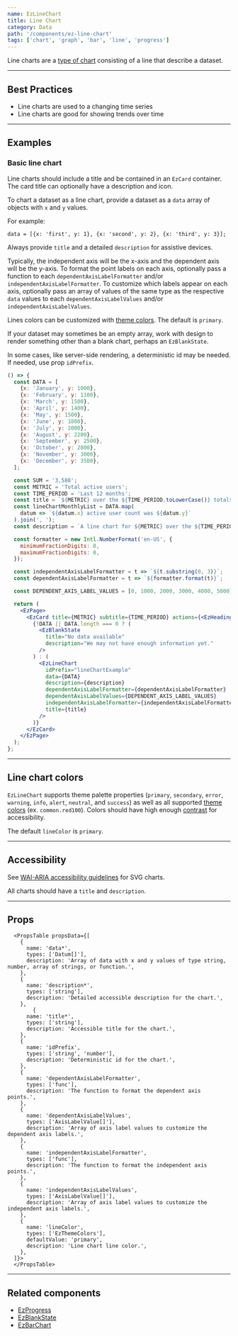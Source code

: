 ```yaml
---
name: EzLineChart
title: Line Chart
category: Data
path: '/components/ez-line-chart'
tags: ['chart', 'graph', 'bar', 'line', 'progress']
---
```


Line charts are a [type of chart](https://help.flourish.studio/article/25-line-bar-and-pie-charts) consisting of a line that describe a dataset.

---

## Best Practices

- Line charts are used to a changing time series
- Line charts are good for showing trends over time

---

## Examples

### Basic line chart

Line charts should include a title and be contained in an `EzCard` container. The card title can optionally have a description and icon.

To chart a dataset as a line chart, provide a dataset as a `data` array of objects with `x` and `y` values.

For example:

`data = [{x: 'first', y: 1}, {x: 'second', y: 2}, {x: 'third', y: 3}];`

Always provide `title` and a detailed `description` for assistive devices.

Typically, the independent axis will be the x-axis and the dependent axis will be the y-axis. To format the point labels on each axis, optionally pass a function to each `dependentAxisLabelFormatter` and/or `independentAxisLabelFormatter`. To customize which labels appear on each axis, optionally pass an array of values of the same type as the respective `data` values to each `dependentAxisLabelValues` and/or `independentAxisLabelValues`.

Lines colors can be customized with [theme colors](/guides/theming/#colors). The default is `primary`.

If your dataset may sometimes be an empty array, work with design to render something other than a blank chart, perhaps an `EzBlankState`.

In some cases, like server-side rendering, a deterministic id may be needed. If needed, use prop `idPrefix`.

```jsx
() => {
  const DATA = [
    {x: 'January', y: 1000},
    {x: 'February', y: 1100},
    {x: 'March', y: 1500},
    {x: 'April', y: 1400},
    {x: 'May', y: 1500},
    {x: 'June', y: 1800},
    {x: 'July', y: 2000},
    {x: 'August', y: 2200},
    {x: 'September', y: 2500},
    {x: 'October', y: 2800},
    {x: 'November', y: 3000},
    {x: 'December', y: 3500},
  ];

  const SUM = '3,588';
  const METRIC = 'Total active users';
  const TIME_PERIOD = 'Last 12 months';
  const title = `${METRIC} over the ${TIME_PERIOD.toLowerCase()} totals ${SUM} users.`;
  const lineChartMonthlyList = DATA.map(
    datum => `${datum.x} active user count was ${datum.y}`
  ).join(', ');
  const description = `A line chart for ${METRIC} over the ${TIME_PERIOD.toLowerCase()} totalling ${SUM}. Active users for each month is as follows: ${lineChartMonthlyList}.`;

  const formatter = new Intl.NumberFormat('en-US', {
    minimumFractionDigits: 0,
    maximumFractionDigits: 0,
  });

  const independentAxisLabelFormatter = t => `${t.substring(0, 3)}`;
  const dependentAxisLabelFormatter = t => `${formatter.format(t)}`;

  const DEPENDENT_AXIS_LABEL_VALUES = [0, 1000, 2000, 3000, 4000, 5000];

  return (
    <EzPage>
      <EzCard title={METRIC} subtitle={TIME_PERIOD} actions={<EzHeading size="1">{SUM}</EzHeading>}>
        {!DATA || DATA.length === 0 ? (
          <EzBlankState
            title="No data available"
            description="We may not have enough information yet."
          />
        ) : (
          <EzLineChart
            idPrefix="lineChartExample"
            data={DATA}
            description={description}
            dependentAxisLabelFormatter={dependentAxisLabelFormatter}
            dependentAxisLabelValues={DEPENDENT_AXIS_LABEL_VALUES}
            independentAxisLabelFormatter={independentAxisLabelFormatter}
            title={title}
          />
        )}
      </EzCard>
    </EzPage>
  );
};
```

---

## Line chart colors

`EzLineChart` supports theme palette properties (`primary`, `secondary`, `error`, `warning`, `info`, `alert`, `neutral`, and `success`) as well as all supported [theme colors](/guides/theming/#colors) (ex. `common.red100`). Colors should have high enough [contrast](https://webaim.org/resources/contrastchecker/) for accessibility.

The default `lineColor` is `primary`.

---

## Accessibility

See [WAI-ARIA accessibility guidelines](https://www.w3.org/TR/2000/NOTE-SVG-access-20000807/#Equivalent) for SVG charts.

All charts should have a `title` and `description`.

---

## Props

```jsx-hide-controls
  <PropsTable propsData={[
    {
      name: 'data*',
      types: ['Datum[]'],
      description: 'Array of data with x and y values of type string, number, array of strings, or function.',
    },
    {
      name: 'description*',
      types: ['string'],
      description: 'Detailed accessible description for the chart.',
    },
        {
      name: 'title*',
      types: ['string'],
      description: 'Accessible title for the chart.',
    },
    {
      name: 'idPrefix',
      types: ['string', 'number'],
      description: 'Deterministic id for the chart.',
    },
    {
      name: 'dependentAxisLabelFormatter',
      types: ['func'],
      description: 'The function to format the dependent axis points.',
    },
    {
      name: 'dependentAxisLabelValues',
      types: ['AxisLabelValue[]'],
      description: 'Array of axis label values to customize the dependent axis labels.',
    },
    {
      name: 'independentAxisLabelFormatter',
      types: ['func'],
      description: 'The function to format the independent axis points.',
    },
    {
      name: 'independentAxisLabelValues',
      types: ['AxisLabelValue[]'],
      description: 'Array of axis label values to customize the independent axis labels.',
    },
    {
      name: 'lineColor',
      types: ['EzThemeColors'],
      defaultValue: 'primary',
      description: 'Line chart line color.',
    },
  ]}>
  </PropsTable>
```

---

## Related components

- [EzProgress](/components/ez-progress)
- [EzBlankState](/components/ez-blank-state)
- [EzBarChart](/components/ez-bar-chart)
